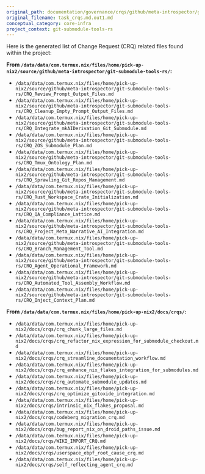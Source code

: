 ```yaml
---
original_path: documentation/governance/crqs/github/meta-introspector/git-submodule-tools-rs/prompts/task_crqs.md.out1.md
original_filename: task_crqs.md.out1.md
conceptual_category: core-infra
project_context: git-submodule-tools-rs
---
```


Here is the generated list of Change Request (CRQ) related files found within the project:

**From `/data/data/com.termux.nix/files/home/pick-up-nix2/source/github/meta-introspector/git-submodule-tools-rs/`:**
*   `/data/data/com.termux.nix/files/home/pick-up-nix2/source/github/meta-introspector/git-submodule-tools-rs/CRQ_Review_Prompt_Output_Files.md`
*   `/data/data/com.termux.nix/files/home/pick-up-nix2/source/github/meta-introspector/git-submodule-tools-rs/CRQ_Cleanup_Empty_Prompt_Output_Files.md`
*   `/data/data/com.termux.nix/files/home/pick-up-nix2/source/github/meta-introspector/git-submodule-tools-rs/CRQ_Integrate_mkAIDerivation_Git_Submodule.md`
*   `/data/data/com.termux.nix/files/home/pick-up-nix2/source/github/meta-introspector/git-submodule-tools-rs/CRQ_ZOS_Submodule_Plan.md`
*   `/data/data/com.termux.nix/files/home/pick-up-nix2/source/github/meta-introspector/git-submodule-tools-rs/CRQ_Tmux_Ontology_Plan.md`
*   `/data/data/com.termux.nix/files/home/pick-up-nix2/source/github/meta-introspector/git-submodule-tools-rs/CRQ_Sprawling_Git_Repos_Management.md`
*   `/data/data/com.termux.nix/files/home/pick-up-nix2/source/github/meta-introspector/git-submodule-tools-rs/CRQ_Rust_Workspace_Crate_Initialization.md`
*   `/data/data/com.termux.nix/files/home/pick-up-nix2/source/github/meta-introspector/git-submodule-tools-rs/CRQ_QA_Compliance_Lattice.md`
*   `/data/data/com.termux.nix/files/home/pick-up-nix2/source/github/meta-introspector/git-submodule-tools-rs/CRQ_Project_Meta_Narrative_AI_Integration.md`
*   `/data/data/com.termux.nix/files/home/pick-up-nix2/source/github/meta-introspector/git-submodule-tools-rs/CRQ_Branch_Management_Tool.md`
*   `/data/data/com.termux.nix/files/home/pick-up-nix2/source/github/meta-introspector/git-submodule-tools-rs/CRQ_Agent_Operational_Framework.md`
*   `/data/data/com.termux.nix/files/home/pick-up-nix2/source/github/meta-introspector/git-submodule-tools-rs/CRQ_Automated_Tool_Assembly_Workflow.md`
*   `/data/data/com.termux.nix/files/home/pick-up-nix2/source/github/meta-introspector/git-submodule-tools-rs/CRQ_Inject_Context_Plan.md`

**From `/data/data/com.termux.nix/files/home/pick-up-nix2/docs/crqs/`:**
*   `/data/data/com.termux.nix/files/home/pick-up-nix2/docs/crqs/crq_chunk_large_files.md`
*   `/data/data/com.termux.nix/files/home/pick-up-nix2/docs/crqs/crq_refactor_nix_expression_for_submodule_checkout.md`
*   `/data/data/com.termux.nix/files/home/pick-up-nix2/docs/crqs/crq_streamline_documentation_workflow.md`
*   `/data/data/com.termux.nix/files/home/pick-up-nix2/docs/crqs/crq_enhance_nix_flakes_integration_for_submodules.md`
*   `/data/data/com.termux.nix/files/home/pick-up-nix2/docs/crqs/crq_automate_submodule_updates.md`
*   `/data/data/com.termux.nix/files/home/pick-up-nix2/docs/crqs/crq_optimize_gitoxide_integration.md`
*   `/data/data/com.termux.nix/files/home/pick-up-nix2/docs/crqs/intrinsic_nix_flakes_proposal.md`
*   `/data/data/com.termux.nix/files/home/pick-up-nix2/docs/crqs/codeberg_migration_crq.md`
*   `/data/data/com.termux.nix/files/home/pick-up-nix2/docs/crqs/bug_report_nix_on_droid_paths_issue.md`
*   `/data/data/com.termux.nix/files/home/pick-up-nix2/docs/crqs/WIKI_IMPORT_CRQ.md`
*   `/data/data/com.termux.nix/files/home/pick-up-nix2/docs/crqs/userspace_ebpf_root_cause_crq.md`
*   `/data/data/com.termux.nix/files/home/pick-up-nix2/docs/crqs/self_reflecting_agent_crq.md`
